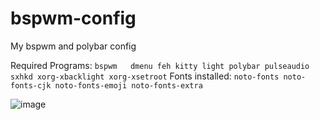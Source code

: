 # bspwm-config
My bspwm and polybar config

Required Programs:
`
bspwm  
dmenu
feh
kitty
light
polybar
pulseaudio
sxhkd
xorg-xbacklight
xorg-xsetroot
`
Fonts installed:
`
noto-fonts
noto-fonts-cjk
noto-fonts-emoji
noto-fonts-extra
`

![image](https://user-images.githubusercontent.com/95054777/149671804-747a6fe0-8151-49ca-bbd5-826d6fe2a102.png)
